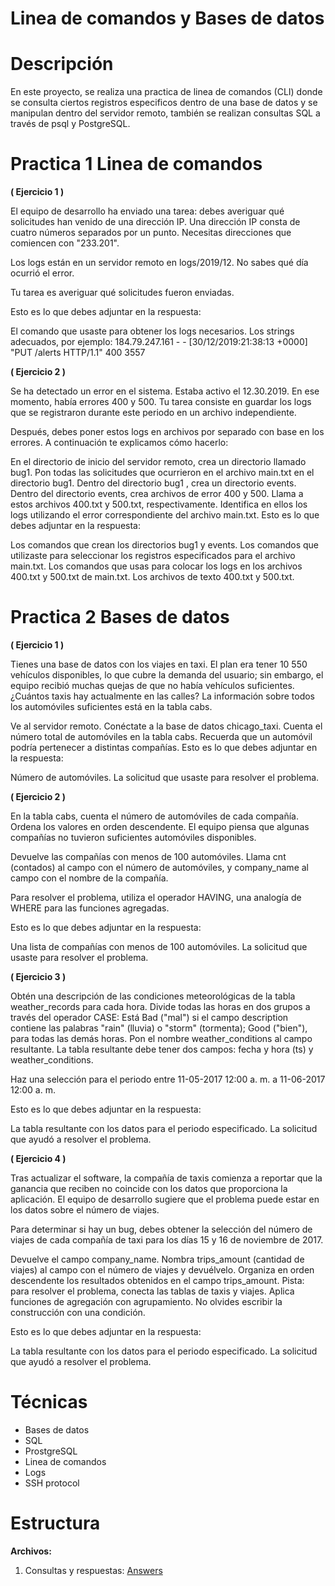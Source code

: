 # Linea de comandos y Bases de datos
# Descripción

En este proyecto, se realiza una practica de linea de comandos (CLI) donde se consulta ciertos registros especificos dentro de una base de datos y se manipulan dentro del servidor remoto, también se realizan consultas SQL a través de psql y PostgreSQL.

# Practica 1 Linea de comandos

<strong> ( Ejercicio 1 ) </strong>

El equipo de desarrollo ha enviado una tarea: debes averiguar qué solicitudes han venido de una dirección IP. Una dirección IP consta de cuatro números separados por un punto. Necesitas direcciones que comiencen con "233.201".

Los logs están en un servidor remoto en logs/2019/12. No sabes qué día ocurrió el error.

Tu tarea es averiguar qué solicitudes fueron enviadas.

Esto es lo que debes adjuntar en la respuesta:

El comando que usaste para obtener los logs necesarios.
Los strings adecuados, por ejemplo: 184.79.247.161 - - [30/12/2019:21:38:13 +0000] "PUT /alerts HTTP/1.1" 400 3557

<strong> ( Ejercicio 2 ) </strong>

Se ha detectado un error en el sistema. Estaba activo el 12.30.2019. En ese momento, había errores 400 y 500. Tu tarea consiste en guardar los logs que se registraron durante este periodo en un archivo independiente.  

Después, debes poner estos logs en archivos por separado con base en los errores. A continuación te explicamos cómo hacerlo:

En el directorio de inicio del servidor remoto, crea un directorio llamado bug1.
Pon todas las solicitudes que ocurrieron en el archivo main.txt en el directorio bug1.
Dentro del directorio bug1 , crea un directorio events.
Dentro del directorio events, crea archivos de error 400 y 500. Llama a estos archivos 400.txt y 500.txt, respectivamente. Identifica en ellos los logs utilizando el error correspondiente del archivo main.txt.
Esto es lo que debes adjuntar en la respuesta:

Los comandos que crean los directorios bug1 y events.
Los comandos que utilizaste para seleccionar los registros especificados para el archivo main.txt.
Los comandos que usas para colocar los logs en los archivos 400.txt y 500.txt de main.txt.
Los archivos de texto 400.txt y 500.txt.

# Practica 2 Bases de datos

<strong> ( Ejercicio 1 ) </strong>

Tienes una base de datos con los viajes en taxi. El plan era tener 10 550 vehículos disponibles, lo que cubre la demanda del usuario; sin embargo, el equipo recibió muchas quejas de que no había vehículos suficientes. ¿Cuántos taxis hay actualmente en las calles? La información sobre todos los automóviles suficientes está en la tabla cabs.

Ve al servidor remoto.
Conéctate a la base de datos chicago_taxi.
Cuenta el número total de automóviles en la tabla cabs. Recuerda que un automóvil podría pertenecer a distintas compañías.
Esto es lo que debes adjuntar en la respuesta:

Número de automóviles.
La solicitud que usaste para resolver el problema.

<strong> ( Ejercicio 2 ) </strong>

En la tabla cabs, cuenta el número de automóviles de cada compañía. Ordena los valores en orden descendente. El equipo piensa que algunas compañías no tuvieron suficientes automóviles disponibles.

Devuelve las compañías con menos de 100 automóviles. Llama cnt (contados) al campo con el número de automóviles, y company_name al campo con el nombre de la compañía.

Para resolver el problema, utiliza el operador HAVING, una analogía de WHERE para las funciones agregadas.

Esto es lo que debes adjuntar en la respuesta:

Una lista de compañías con menos de 100 automóviles.
La solicitud que usaste para resolver el problema.

<strong> ( Ejercicio 3 ) </strong>

Obtén una descripción de las condiciones meteorológicas de la tabla weather_records para cada hora.
Divide todas las horas en dos grupos a través del operador CASE: Está Bad ("mal") si el campo description contiene las palabras "rain" (lluvia) o "storm" (tormenta); Good ("bien"), para todas las demás horas.
Pon el nombre weather_conditions al campo resultante.
La tabla resultante debe tener dos campos: fecha y hora (ts) y weather_conditions.

Haz una selección para el periodo entre 11-05-2017 12:00 a. m. a 11-06-2017 12:00 a. m.

Esto es lo que debes adjuntar en la respuesta:

La tabla resultante con los datos para el periodo especificado.
La solicitud que ayudó a resolver el problema.

<strong> ( Ejercicio 4 ) </strong>

Tras actualizar el software, la compañía de taxis comienza a reportar que la ganancia que reciben no coincide con los datos que proporciona la aplicación. El equipo de desarrollo sugiere que el problema puede estar en los datos sobre el número de viajes.

Para determinar si hay un bug, debes obtener la selección del número de viajes de cada compañía de taxi para los días 15 y 16 de noviembre de 2017.

Devuelve el campo company_name. Nombra trips_amount (cantidad de viajes) al campo con el número de viajes y devuélvelo.
Organiza en orden descendente los resultados obtenidos en el campo trips_amount.
Pista: para resolver el problema, conecta las tablas de taxis y viajes.
Aplica funciones de agregación con agrupamiento. No olvides escribir la construcción con una condición.

Esto es lo que debes adjuntar en la respuesta:

La tabla resultante con los datos para el periodo especificado.
La solicitud que ayudó a resolver el problema.

# Técnicas

- Bases de datos
- SQL
- ProstgreSQL
- Linea de comandos
- Logs
- SSH protocol

# Estructura
<strong>Archivos:</strong>

1.	Consultas y respuestas: [Answers](https://docs.google.com/document/d/14rdVwx81fy0f-sgJOjzh1brqo9_gDq2d/edit?usp=sharing&ouid=105660489015748579866&rtpof=true&sd=true)

